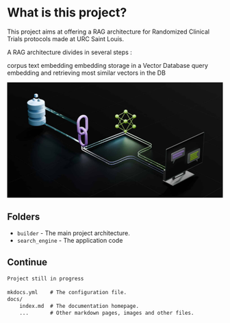 # What is this project?

This project aims at offering a RAG architecture for Randomized Clinical Trials protocols made at URC Saint Louis.

A RAG architecture divides in several steps :

corpus text embedding
embedding storage in a Vector Database
query embedding and retrieving most similar vectors in the DB

![Alt text](assets/smart_image.jpg)

## Folders

* `builder` - The main project architecture.
* `search_engine` - The application code
## Continue

    Project still in progress 
    
    mkdocs.yml    # The configuration file.
    docs/
        index.md  # The documentation homepage.
        ...       # Other markdown pages, images and other files.
